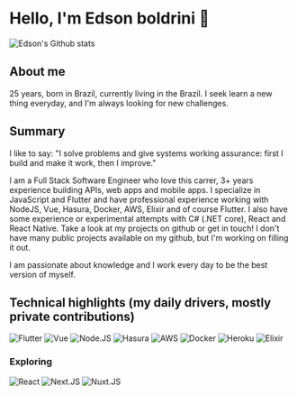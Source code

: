 # Hello, I'm Edson boldrini 🚀

![Edson's Github stats](https://github-readme-stats.vercel.app/api?username=edsonboldrini&show_icons=true&theme=dark)

## About me
25 years, born in Brazil, currently living in the Brazil. I seek learn a new thing everyday, and I'm always looking for new challenges.

## Summary
I like to say: "I solve problems and give systems working assurance: first I build and make it work, then I improve."

I am a Full Stack Software Engineer who love this carrer, 3+ years experience building APIs, web apps and mobile apps. I specialize in JavaScript and Flutter and have professional experience working with NodeJS, Vue, Hasura, Docker, AWS, Elixir and of course Flutter. I also have some experience or experimental attempts with C# (.NET core), React and React Native. Take a look at my projects on github or get in touch! I don't have many public projects available on my github, but I'm working on filling it out.

I am passionate about knowledge and I work every day to be the best version of myself.

## Technical highlights (my daily drivers, mostly private contributions) 
![Flutter](https://img.shields.io/badge/Flutter-02569B?style=for-the-badge&logo=flutter&logoColor=white)
![Vue](https://img.shields.io/badge/Vue.js-35495E?style=for-the-badge&logo=vue.js&logoColor=4FC08D)
![Node.JS](https://img.shields.io/badge/Node.js-339933?style=for-the-badge&logo=nodedotjs&logoColor=white)
![Hasura](https://img.shields.io/badge/Hasura-1EB4D4?style=for-the-badge&logo=hasura&logoColor=white)
![AWS](https://img.shields.io/badge/Amazon_AWS-232F3E?style=for-the-badge&logo=amazon-aws&logoColor=white)
![Docker](https://img.shields.io/badge/docker-%230db7ed.svg?style=for-the-badge&logo=docker&logoColor=white)
![Heroku](https://img.shields.io/badge/Heroku-430098?style=for-the-badge&logo=heroku&logoColor=white)
![Elixir](https://img.shields.io/badge/Elixir-4B275F?style=for-the-badge&logo=elixir&logoColor=white)

### Exploring
![React](https://img.shields.io/badge/React-20232A?style=for-the-badge&logo=react&logoColor=61DAFB)
![Next.JS](https://img.shields.io/badge/next.js-000000?style=for-the-badge&logo=nextdotjs&logoColor=white)
![Nuxt.JS](https://img.shields.io/badge/nuxt.js-00C58E?style=for-the-badge&logo=nuxtdotjs&logoColor=white)

<!-- ![Top Langs](https://github-readme-stats.vercel.app/api/top-langs/?username=edsonboldrini) -->

<!--
**edsonboldrini/edsonboldrini** is a ✨ _special_ ✨ repository because its `README.md` (this file) appears on your GitHub profile.

Here are some ideas to get you started:

- 🔭 I’m currently working on ...
- 🌱 I’m currently learning ...
- 👯 I’m looking to collaborate on ...
- 🤔 I’m looking for help with ...
- 💬 Ask me about ...
- 📫 How to reach me: ...
- 😄 Pronouns: ...
- ⚡ Fun fact: ...
-->
